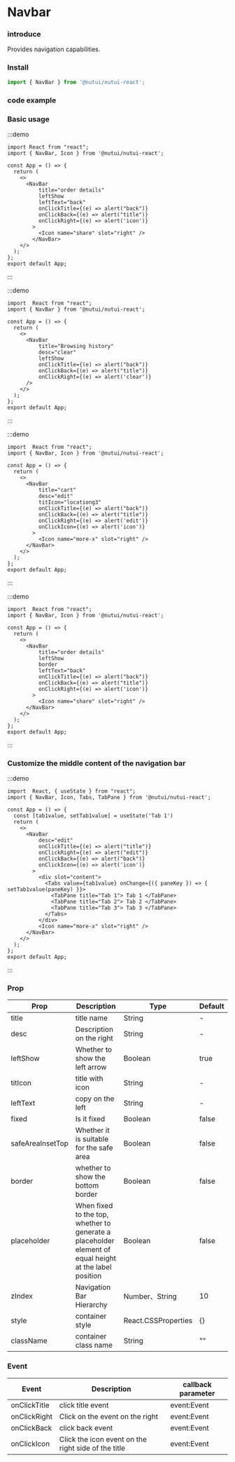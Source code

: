 # Navbar

### introduce 


Provides navigation capabilities.

### Install

```ts
import { NavBar } from '@nutui/nutui-react';
```

### code example

### Basic usage

:::demo
```tsx
import React from "react";
import { NavBar, Icon } from '@nutui/nutui-react';

const App = () => {
  return ( 
    <>   
      <NavBar
          title="order details"
          leftShow
          leftText="back"
          onClickTitle={(e) => alert("back")}
          onClickBack={(e) => alert("title")}
          onClickRight={(e) => alert('icon')}
        >
          <Icon name="share" slot="right" />
        </NavBar>
    </>
  );
};  
export default App;

```
:::

:::demo
```tsx
import  React from "react";
import { NavBar } from '@nutui/nutui-react';

const App = () => {
  return ( 
    <>   
      <NavBar
          title="Browsing history"
          desc="clear"
          leftShow
          onClickTitle={(e) => alert("back")}
          onClickBack={(e) => alert("title")}
          onClickRight={(e) => alert('clear')}
      />
    </>
  );
};  
export default App;

```
:::

:::demo
```tsx
import  React from "react";
import { NavBar, Icon } from '@nutui/nutui-react';

const App = () => {
  return ( 
    <>   
      <NavBar
          title="cart"
          desc="edit"
          titIcon="locationg3"
          onClickTitle={(e) => alert("back")}
          onClickBack={(e) => alert("title")}
          onClickRight={(e) => alert('edit')}
          onClickIcon={(e) => alert('icon')}
        >
          <Icon name="more-x" slot="right" />
      </NavBar>
    </>
  );
};  
export default App;

```
:::

:::demo
```tsx
import  React from "react";
import { NavBar, Icon } from '@nutui/nutui-react';

const App = () => {
  return ( 
    <>
      <NavBar
          title="order details"
          leftShow
          border
          leftText="back"
          onClickTitle={(e) => alert("back")}
          onClickBack={(e) => alert("title")}
          onClickRight={(e) => alert('icon')}
        >
          <Icon name="share" slot="right" />
      </NavBar>
    </>
  );
};  
export default App;

```
:::


### Customize the middle content of the navigation bar

:::demo
```tsx
import  React, { useState } from "react";
import { NavBar, Icon, Tabs, TabPane } from '@nutui/nutui-react';

const App = () => {
  const [tab1value, setTab1value] = useState('Tab 1')
  return ( 
    <>   
      <NavBar
          desc="edit"
          onClickTitle={(e) => alert("title")}
          onClickRight={(e) => alert("edit")}
          onClickBack={(e) => alert("back")}
          onClickIcon={(e) => alert('icon')}
        >
          <div slot="content">
            <Tabs value={tab1value} onChange={({ paneKey }) => { setTab1value(paneKey) }}>
              <TabPane title="Tab 1"> Tab 1 </TabPane>
              <TabPane title="Tab 2"> Tab 2 </TabPane>
              <TabPane title="Tab 3"> Tab 3 </TabPane>
            </Tabs>
          </div>
          <Icon name="more-x" slot="right" />
      </NavBar>
    </>
  );
};  
export default App;

```
:::

### Prop  

| Prop            | Description                                                                                           | Type    | Default  |
|-----------------|------------------------------------------------------------------------------------------------|---------|---------|
| title           | title name                                                                                       | String  | -       |
| desc            | Description on the right                                                                                       | String  | -       |
| leftShow        | Whether to show the left arrow                                                                              | Boolean | true   |
| titIcon         | title with icon                                                         | String  | -       |   
| leftText         | copy on the left                                                         | String  | -       |   
| fixed         | Is it fixed                                                         | Boolean  | false       |   
| safeAreaInsetTop         | Whether it is suitable for the safe area                                                         | Boolean  | false       |   
| border         | whether to show the bottom border                                      | Boolean  | false    | 
| placeholder         | When fixed to the top, whether to generate a placeholder element of equal height at the label position           | Boolean  | false    |
| zIndex         | Navigation Bar Hierarchy           | Number、String  | 10    |
| style         | container style           | React.CSSProperties  | {}    |
| className         | container class name           | String  | ""    |                                          

### Event

| Event  | Description     | callback parameter    |
|-------|----------|-------------|
| onClickTitle | click title event | event:Event |
| onClickRight | Click on the event on the right | event:Event |
| onClickBack | click back event | event:Event |
| onClickIcon | Click the icon event on the right side of the title | event:Event |